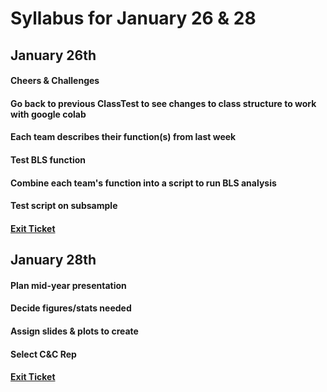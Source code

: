 # Syllabus for January 26 & 28


## January 26th
#### Cheers & Challenges
#### Go back to previous ClassTest to see changes to class structure to work with google colab
#### Each team describes their function(s) from last week
#### Test BLS function
#### Combine each team's function into a script to run BLS analysis
#### Test script on subsample
#### [Exit Ticket](https://docs.google.com/forms/d/e/1FAIpQLSfhexyVY226Fo7eyEtHve_MwAFkbjSh_eVrbftjhPyLBquDqQ/viewform?usp=sf_link)


## January 28th
#### Plan mid-year presentation
#### Decide figures/stats needed
#### Assign slides & plots to create
#### Select C&C Rep
#### [Exit Ticket](https://docs.google.com/forms/d/e/1FAIpQLSfhexyVY226Fo7eyEtHve_MwAFkbjSh_eVrbftjhPyLBquDqQ/viewform?usp=sf_link)

